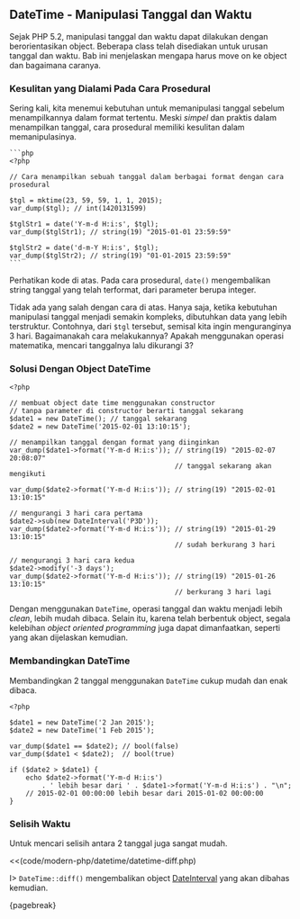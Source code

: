 ## DateTime - Manipulasi Tanggal dan Waktu

Sejak PHP 5.2, manipulasi tanggal dan waktu dapat dilakukan dengan berorientasikan object.
Beberapa class telah disediakan untuk urusan tanggal dan waktu.
Bab ini menjelaskan mengapa harus move on ke object dan bagaimana caranya.

### Kesulitan yang Dialami Pada Cara Prosedural

Sering kali, kita menemui kebutuhan untuk memanipulasi tanggal sebelum menampilkannya dalam format tertentu.
Meski *simpel* dan praktis dalam menampilkan tanggal, cara prosedural memiliki kesulitan dalam memanipulasinya.

    ```php
    <?php

    // Cara menampilkan sebuah tanggal dalam berbagai format dengan cara prosedural

    $tgl = mktime(23, 59, 59, 1, 1, 2015);
    var_dump($tgl); // int(1420131599)

    $tglStr1 = date('Y-m-d H:i:s', $tgl);
    var_dump($tglStr1); // string(19) "2015-01-01 23:59:59"

    $tglStr2 = date('d-m-Y H:i:s', $tgl);
    var_dump($tglStr2); // string(19) "01-01-2015 23:59:59"
    ```
    
Perhatikan kode di atas.
Pada cara prosedural, `date()` mengembalikan string tanggal yang telah terformat, dari parameter berupa integer.

Tidak ada yang salah dengan cara di atas.
Hanya saja, ketika kebutuhan manipulasi tanggal menjadi semakin kompleks, dibutuhkan data yang lebih terstruktur.
Contohnya, dari `$tgl` tersebut, semisal kita ingin menguranginya 3 hari.
Bagaimanakah cara melakukannya?
Apakah menggunakan operasi matematika, mencari tanggalnya lalu dikurangi 3?

### Solusi Dengan Object DateTime

    <?php

    // membuat object date time menggunakan constructor
    // tanpa parameter di constructor berarti tanggal sekarang
    $date1 = new DateTime(); // tanggal sekarang
    $date2 = new DateTime('2015-02-01 13:10:15');

    // menampilkan tanggal dengan format yang diinginkan
    var_dump($date1->format('Y-m-d H:i:s')); // string(19) "2015-02-07 20:08:07"
                                             // tanggal sekarang akan mengikuti

    var_dump($date2->format('Y-m-d H:i:s')); // string(19) "2015-02-01 13:10:15"

    // mengurangi 3 hari cara pertama
    $date2->sub(new DateInterval('P3D'));
    var_dump($date2->format('Y-m-d H:i:s')); // string(19) "2015-01-29 13:10:15"
                                             // sudah berkurang 3 hari

    // mengurangi 3 hari cara kedua
    $date2->modify('-3 days');
    var_dump($date2->format('Y-m-d H:i:s')); // string(19) "2015-01-26 13:10:15"
                                             // berkurang 3 hari lagi


Dengan menggunakan `DateTime`, operasi tanggal dan waktu menjadi lebih *clean*, lebih mudah dibaca.
Selain itu, karena telah berbentuk object, segala kelebihan *object oriented programming* juga dapat dimanfaatkan, seperti yang akan dijelaskan kemudian.


### Membandingkan DateTime

Membandingkan 2 tanggal menggunakan `DateTime` cukup mudah dan enak dibaca.

    <?php

    $date1 = new DateTime('2 Jan 2015');
    $date2 = new DateTime('1 Feb 2015');

    var_dump($date1 == $date2); // bool(false)
    var_dump($date1 < $date2);  // bool(true)

    if ($date2 > $date1) {
        echo $date2->format('Y-m-d H:i:s') 
            . ' lebih besar dari ' . $date1->format('Y-m-d H:i:s') . "\n";
        // 2015-02-01 00:00:00 lebih besar dari 2015-01-02 00:00:00
    }



### Selisih Waktu

Untuk mencari selisih antara 2 tanggal juga sangat mudah.

<<(code/modern-php/datetime/datetime-diff.php)

I> `DateTime::diff()` mengembalikan object [DateInterval](http://php.net/manual/en/class.dateinterval.php) yang akan dibahas kemudian.

{pagebreak}

